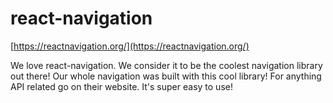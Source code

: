 # react-navigation

[https://reactnavigation.org/](https://reactnavigation.org/)

We love react-navigation. We consider it to be the coolest navigation library out there! Our whole navigation was built with this cool library! For anything API related go on their website. It's super easy to use! 